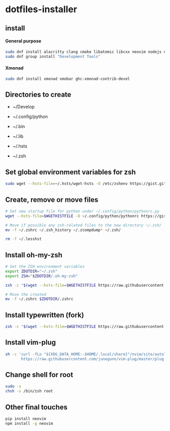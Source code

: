 # dotfiles-installer

## install

#### General purpose
```bash
sudo dnf install alacritty clang cmake libatomic libcxx neovim nodejs numlockx util-linux-user xorg-x11-server-utils zsh
sudo dnf group install "Development Tools"
```

#### Xmonad
```bash
sudo dnf install xmonad xmobar ghc-xmonad-contrib-devel
```

## Directories to create

- ~/Develop

- ~/.config/python

- ~/.bin

- ~/.lib

- ~/.hsts

- ~/.zsh

## Set global environment variables for zsh

```bash
sudo wget --hsts-file=~/.hsts/wget-hsts -O /etc/zshenv https://gist.githubusercontent.com/tobimd/9e9647a703872d0ee5aadd58adf4a77e/raw/c768e245820fd9a2bd2dc69cfce9884a66728953/zshenv
```

## Create, remove or move files

```bash
# Set new startup file for python under ~/.config/python/pythonrc.py
wget --hsts-file=$WGETHISTFILE -O ~/.config/python/pythonrc https://gist.githubusercontent.com/tobimd/22dcb09bbd60ab31311b71f3b1dc6432/raw/a200363ff4031d67a8fe337424b2fda0e1ef4a9c/pythonrc.py

# Move if possible any zsh-related files to the new directory ~/.zsh/
mv -f ~/.zshrc ~/.zsh_history ~/.zcompdump* ~/.zsh/

rm -f ~/.lesshst
```

## Install oh-my-zsh

```bash
# Set the ZSH environment variables
export ZDOTDIR="~/.zsh"
export ZSH="$ZDOTDIR/.oh-my-zsh"

zsh -c "$(wget --hsts-file=$WGETHISTFILE https://raw.githubusercontent.com/ohmyzsh/ohmyzsh/master/tools/install.sh -O -)"

# Move the created 
mv -f ~/.zshrc $ZDOTDIR/.zshrc
```

## Install typewritten (fork)

```bash
zsh -c "$(wget --hsts-file=$WGETHISTFILE https://raw.githubusercontent.com/tobimd/typewritten/main/scripts/install.sh -O -)"
```

## Install vim-plug
```bash
sh -c 'curl -fLo "${XDG_DATA_HOME:-$HOME/.local/share}"/nvim/site/autoload/plug.vim --create-dirs \
       https://raw.githubusercontent.com/junegunn/vim-plug/master/plug.vim'
```

## Change shell for root

```bash
sudo -s
chsh -s /bin/zsh root
```
## Other final touches
```bash
pip install neovim
npm install -g neovim
```
